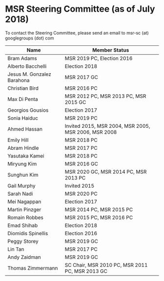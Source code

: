 # MSR Steering Committee (as of July 2018)

To contact the Steering Committee, please send an email to msr-sc (at) googlegroups (dot) com

| Name | Member Status |
|------|---------------|
| Bram Adams | MSR 2019 PC, Election 2016 |
| Alberto Bacchelli | Election 2018 |
| Jesus M. Gonzalez Barahona | MSR 2017 GC |
| Christian Bird | MSR 2016 PC |
| Max Di Penta | MSR 2012 PC, MSR 2013 PC, MSR 2015 GC |
| Georgios Gousios | Election 2017 |
| Sonia Haiduc | MSR 2019 PC |
| Ahmed Hassan | Invited 2015, MSR 2004, MSR 2005, MSR 2006, MSR 2008 |
| Emily Hill | MSR 2018 PC |
| Abram Hindle | MSR 2017 PC |
| Yasutaka Kamei | MSR 2018 PC |
| Miryung Kim | MSR 2016 GC |
| Sunghun Kim | MSR 2020 GC, MSR 2014 PC, MSR 2013 PC |
| Gail Murphy | Invited 2015 |
| Sarah Nadi | MSR 2020 PC |
| Mei Nagappan | Election 2017 |
| Martin Pinzger | MSR 2014 PC, MSR 2015 PC |
| Romain Robbes | MSR 2015 PC, MSR 2016 PC |
| Emad Shihab | Election 2018 |
| Diomidis Spinellis | Election 2016 |
| Peggy Storey | MSR 2019 GC |
| Lin Tan | MSR 2017 PC |
| Andy Zaidman | MSR 2019 GC |
| Thomas Zimmermann | SC Chair, MSR 2010 PC, MSR 2011 PC, MSR 2013 GC |
